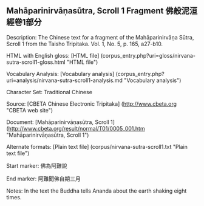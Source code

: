 ## Mahāparinirvāṇasūtra, Scroll 1 Fragment 佛般泥洹經卷1部分

Description: The Chinese text for a fragment of the Mahāparinirvāṇa Sūtra, Scroll 1 from the Taisho Tripitaka. Vol. 1, No. 5, p. 165, a27-b10.

HTML with English gloss: [HTML file] (corpus_entry.php?uri=gloss/nirvana-sutra-scroll1-gloss.html "HTML file")

Vocabulary Analysis: [Vocabulary analysis] (corpus_entry.php?uri=analysis/nirvana-sutra-scroll1-analysis.md "Vocabulary analysis")

Character Set: Traditional Chinese

Source: [CBETA Chinese Electronic Tripitaka] (http://www.cbeta.org "CBETA web site")

Document: [Mahāparinirvāṇasūtra, Scroll 1] (http://www.cbeta.org/result/normal/T01/0005_001.htm "Mahāparinirvāṇasūtra, Scroll 1")

Alternate formats: [Plain text file] (corpus/nirvana-sutra-scroll1.txt "Plain text file")

Start marker: 佛為阿難說

End marker: 阿難聞佛自期三月

Notes: In the text the Buddha tells Ananda about the earth shaking eight times.

